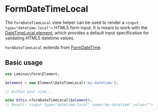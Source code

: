 # FormDateTimeLocal

The `FormDateTimeLocal` view helper can be used to render a `<input
type="datetime-local">` HTML5 form input. It is meant to work with the
[DateTimeLocal element](../element/date-time-local.md), which provides a default
input specification for validating HTML5 datetime values.

`FormDateTimeLocal` extends from [FormDateTime](form-date-time.md).

## Basic usage

```php
use Laminas\Form\Element;

$element = new Element\DateTimeLocal('my-datetime');

// Within your view...

echo $this->formDateTimeLocal($element);
// Result: <input type="datetime-local" name="my-datetime" value="">
```
